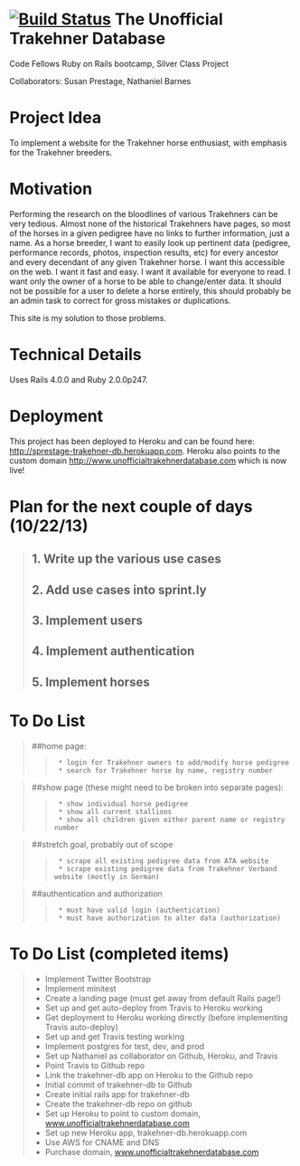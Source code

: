 [![Build Status](https://travis-ci.org/sprestage/trakehner-db.png?branch=master)](https://travis-ci.org/sprestage/trakehner-db)
The Unofficial Trakehner Database
=======
Code Fellows Ruby on Rails bootcamp, Silver Class Project

Collaborators:  Susan Prestage, Nathaniel Barnes


Project Idea
=======
To implement a website for the Trakehner horse enthusiast, with emphasis for the Trakehner breeders.


Motivation
=======
Performing the research on the bloodlines of various Trakehners can be very tedious.  Almost none of the historical Trakehners
have pages, so most of the horses in a given pedigree have no links to further information, just a name.  As a horse breeder,
I want to easily look up pertinent data (pedigree, performance records, photos, inspection results, etc) for every ancestor and
every decendant of any given Trakehner horse.  I want this accessible on the web.  I want it fast and easy.  I want it available
for everyone to read.  I want only the owner of a horse to be able to change/enter data.  It should not be possible for a user
to delete a horse entirely, this should probably be an admin task to correct for gross mistakes or duplications.

This site is my solution to those problems.


Technical Details
=======

Uses Rails 4.0.0 and Ruby 2.0.0p247.


Deployment
=======
This project has been deployed to Heroku and can be found here: http://sprestage-trakehner-db.herokuapp.com.
Heroku also points to the custom domain http://www.unofficialtrakehnerdatabase.com which is now live!



Plan for the next couple of days (10/22/13)
=======
> ## 1. Write up the various use cases
> ## 2. Add use cases into sprint.ly
> ## 3. Implement users
> ## 4. Implement authentication
> ## 5. Implement horses


To Do List
=======
> ##home page:
>>      * login for Trakehner owners to add/modify horse pedigree
>>      * search for Trakehner horse by name, registry number

> ##show page (these might need to be broken into separate pages):
>>      * show individual horse pedigree
>>      * show all current stallions
>>      * show all children given either parent name or registry number

> ##stretch goal, probably out of scope
>>      * scrape all existing pedigree data from ATA website
>>      * scrape existing pedigree data from Trakehner Verband website (mostly in German)

> ##authentication and authorization
>>      * must have valid login (authentication)
>>      * must have authorization to alter data (authorization)


To Do List (completed items)
=======
> * Implement Twitter Bootstrap
> * Implement minitest
> * Create a landing page (must get away from default Rails page!)
> * Set up and get auto-deploy from Travis to Heroku working
> * Get deployment to Heroku working directly (before implementing Travis auto-deploy)
> * Set up and get Travis testing working
> * Implement postgres for test, dev, and prod
> * Set up Nathaniel as collaborator on Github, Heroku, and Travis
> * Point Travis to Github repo
> * Link the trakehner-db app on Heroku to the Github repo
> * Initial commit of trakehner-db to Github
> * Create initial rails app for trakehner-db
> * Create the trakehner-db repo on github
> * Set up Heroku to point to custom domain, www.unofficialtrakehnerdatabase.com
> * Set up new Heroku app, trakehner-db.herokuapp.com
> * Use AWS for CNAME and DNS
> * Purchase domain, www.unofficialtrakehnerdatabase.com



